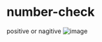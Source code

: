 # number-check
 positive or nagitive
![image](https://github.com/Darshan1711/number-check/assets/146448963/3635f435-5186-4002-9de4-95d6b309e1b0)
